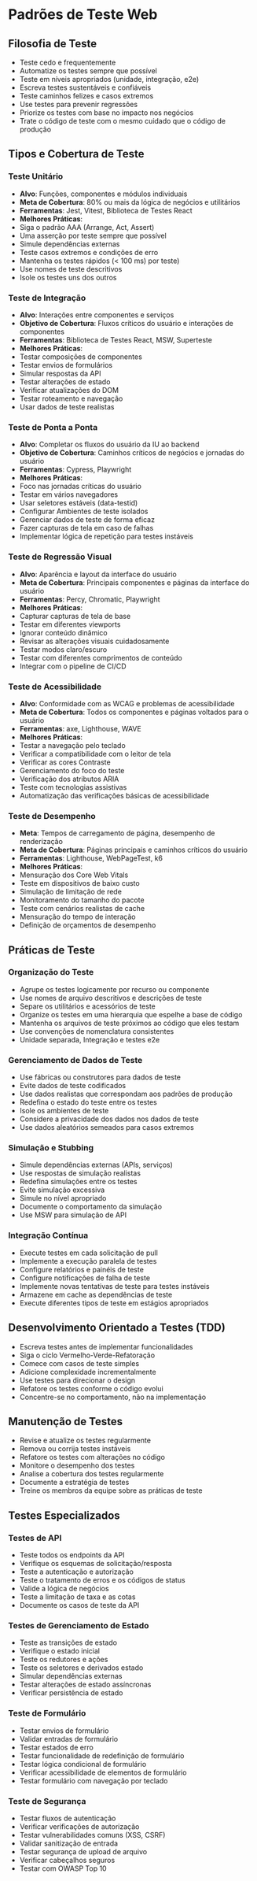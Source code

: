 # Padrões de Teste Web

## Filosofia de Teste

- Teste cedo e frequentemente
- Automatize os testes sempre que possível
- Teste em níveis apropriados (unidade, integração, e2e)
- Escreva testes sustentáveis e confiáveis
- Teste caminhos felizes e casos extremos
- Use testes para prevenir regressões
- Priorize os testes com base no impacto nos negócios
- Trate o código de teste com o mesmo cuidado que o código de produção

## Tipos e Cobertura de Teste

### Teste Unitário

- **Alvo**: Funções, componentes e módulos individuais
- **Meta de Cobertura**: 80% ou mais da lógica de negócios e utilitários
- **Ferramentas**: Jest, Vitest, Biblioteca de Testes React
- **Melhores Práticas**:
- Siga o padrão AAA (Arrange, Act, Assert)
- Uma asserção por teste sempre que possível
- Simule dependências externas
- Teste casos extremos e condições de erro
- Mantenha os testes rápidos (< 100 ms) por teste)
- Use nomes de teste descritivos
- Isole os testes uns dos outros

### Teste de Integração

- **Alvo**: Interações entre componentes e serviços
- **Objetivo de Cobertura**: Fluxos críticos do usuário e interações de componentes
- **Ferramentas**: Biblioteca de Testes React, MSW, Superteste
- **Melhores Práticas**:
- Testar composições de componentes
- Testar envios de formulários
- Simular respostas da API
- Testar alterações de estado
- Verificar atualizações do DOM
- Testar roteamento e navegação
- Usar dados de teste realistas

### Teste de Ponta a Ponta

- **Alvo**: Completar os fluxos do usuário da IU ao backend
- **Objetivo de Cobertura**: Caminhos críticos de negócios e jornadas do usuário
- **Ferramentas**: Cypress, Playwright
- **Melhores Práticas**:
- Foco nas jornadas críticas do usuário
- Testar em vários navegadores
- Usar seletores estáveis (data-testid)
- Configurar Ambientes de teste isolados
- Gerenciar dados de teste de forma eficaz
- Fazer capturas de tela em caso de falhas
- Implementar lógica de repetição para testes instáveis

### Teste de Regressão Visual

- **Alvo**: Aparência e layout da interface do usuário
- **Meta de Cobertura**: Principais componentes e páginas da interface do usuário
- **Ferramentas**: Percy, Chromatic, Playwright
- **Melhores Práticas**:
- Capturar capturas de tela de base
- Testar em diferentes viewports
- Ignorar conteúdo dinâmico
- Revisar as alterações visuais cuidadosamente
- Testar modos claro/escuro
- Testar com diferentes comprimentos de conteúdo
- Integrar com o pipeline de CI/CD

### Teste de Acessibilidade

- **Alvo**: Conformidade com as WCAG e problemas de acessibilidade
- **Meta de Cobertura**: Todos os componentes e páginas voltados para o usuário
- **Ferramentas**: axe, Lighthouse, WAVE
- **Melhores Práticas**:
- Testar a navegação pelo teclado
- Verificar a compatibilidade com o leitor de tela
- Verificar as cores Contraste
- Gerenciamento do foco do teste
- Verificação dos atributos ARIA
- Teste com tecnologias assistivas
- Automatização das verificações básicas de acessibilidade

### Teste de Desempenho

- **Meta**: Tempos de carregamento de página, desempenho de renderização
- **Meta de Cobertura**: Páginas principais e caminhos críticos do usuário
- **Ferramentas**: Lighthouse, WebPageTest, k6
- **Melhores Práticas**:
- Mensuração dos Core Web Vitals
- Teste em dispositivos de baixo custo
- Simulação de limitação de rede
- Monitoramento do tamanho do pacote
- Teste com cenários realistas de cache
- Mensuração do tempo de interação
- Definição de orçamentos de desempenho

## Práticas de Teste

### Organização do Teste

- Agrupe os testes logicamente por recurso ou componente
- Use nomes de arquivo descritivos e descrições de teste
- Separe os utilitários e acessórios de teste
- Organize os testes em uma hierarquia que espelhe a base de código
- Mantenha os arquivos de teste próximos ao código que eles testam
- Use convenções de nomenclatura consistentes
- Unidade separada, Integração e testes e2e

### Gerenciamento de Dados de Teste

- Use fábricas ou construtores para dados de teste
- Evite dados de teste codificados
- Use dados realistas que correspondam aos padrões de produção
- Redefina o estado do teste entre os testes
- Isole os ambientes de teste
- Considere a privacidade dos dados nos dados de teste
- Use dados aleatórios semeados para casos extremos

### Simulação e Stubbing

- Simule dependências externas (APIs, serviços)
- Use respostas de simulação realistas
- Redefina simulações entre os testes
- Evite simulação excessiva
- Simule no nível apropriado
- Documente o comportamento da simulação
- Use MSW para simulação de API

### Integração Contínua

- Execute testes em cada solicitação de pull
- Implemente a execução paralela de testes
- Configure relatórios e painéis de teste
- Configure notificações de falha de teste
- Implemente novas tentativas de teste para testes instáveis
- Armazene em cache as dependências de teste
- Execute diferentes tipos de teste em estágios apropriados

## Desenvolvimento Orientado a Testes (TDD)

- Escreva testes antes de implementar funcionalidades
- Siga o ciclo Vermelho-Verde-Refatoração
- Comece com casos de teste simples
- Adicione complexidade incrementalmente
- Use testes para direcionar o design
- Refatore os testes conforme o código evolui
- Concentre-se no comportamento, não na implementação

## Manutenção de Testes

- Revise e atualize os testes regularmente
- Remova ou corrija testes instáveis
- Refatore os testes com alterações no código
- Monitore o desempenho dos testes
- Analise a cobertura dos testes regularmente
- Documente a estratégia de testes
- Treine os membros da equipe sobre as práticas de teste

## Testes Especializados

### Testes de API

- Teste todos os endpoints da API
- Verifique os esquemas de solicitação/resposta
- Teste a autenticação e autorização
- Teste o tratamento de erros e os códigos de status
- Valide a lógica de negócios
- Teste a limitação de taxa e as cotas
- Documente os casos de teste da API

### Testes de Gerenciamento de Estado

- Teste as transições de estado
- Verifique o estado inicial
- Teste os redutores e ações
- Teste os seletores e derivados estado
- Simular dependências externas
- Testar alterações de estado assíncronas
- Verificar persistência de estado

### Teste de Formulário

- Testar envios de formulário
- Validar entradas de formulário
- Testar estados de erro
- Testar funcionalidade de redefinição de formulário
- Testar lógica condicional de formulário
- Verificar acessibilidade de elementos de formulário
- Testar formulário com navegação por teclado

### Teste de Segurança

- Testar fluxos de autenticação
- Verificar verificações de autorização
- Testar vulnerabilidades comuns (XSS, CSRF)
- Validar sanitização de entrada
- Testar segurança de upload de arquivo
- Verificar cabeçalhos seguros
- Testar com OWASP Top 10